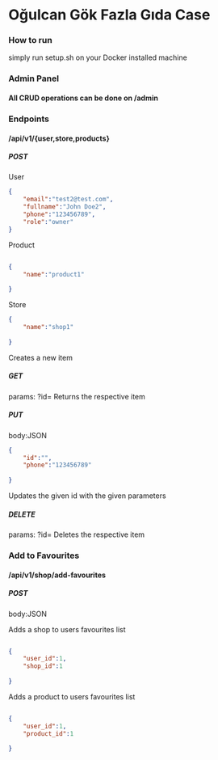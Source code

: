 # Oğulcan Gök Fazla Gıda Case

### How to run
 simply run setup.sh on your Docker installed machine
 

### Admin Panel

#### All CRUD operations can be done on /admin

### Endpoints

#### /api/v1/{user,store,products}

##### POST
User
```json
{
	"email":"test2@test.com",
	"fullname":"John Doe2",
	"phone":"123456789",
	"role":"owner"
}
```
Product
```json

{
	"name":"product1"
	
}
```
Store
```json
{
	"name":"shop1"
	
}
```
Creates a new item

##### GET
params: ?id=
Returns the respective item

##### PUT
body:JSON
```json
{
	"id":"",
	"phone":"123456789"
	
}
```
Updates the given id with the given parameters

##### DELETE
params: ?id=
Deletes the respective item

### Add to Favourites

#### /api/v1/shop/add-favourites

##### POST
body:JSON

Adds a shop to users favourites list
```json

{
	"user_id":1,
	"shop_id":1
	
}
```
Adds a product to users favourites list
```json

{
	"user_id":1,
	"product_id":1
	
}
```